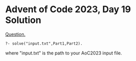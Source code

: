 # Advent of Code 2023, Day 19 Solution

[Question.](https://adventofcode.com/2023/day/19)

```
?- solve("input.txt",Part1,Part2).
```
where "input.txt" is the path to your AoC2023 input
file.
